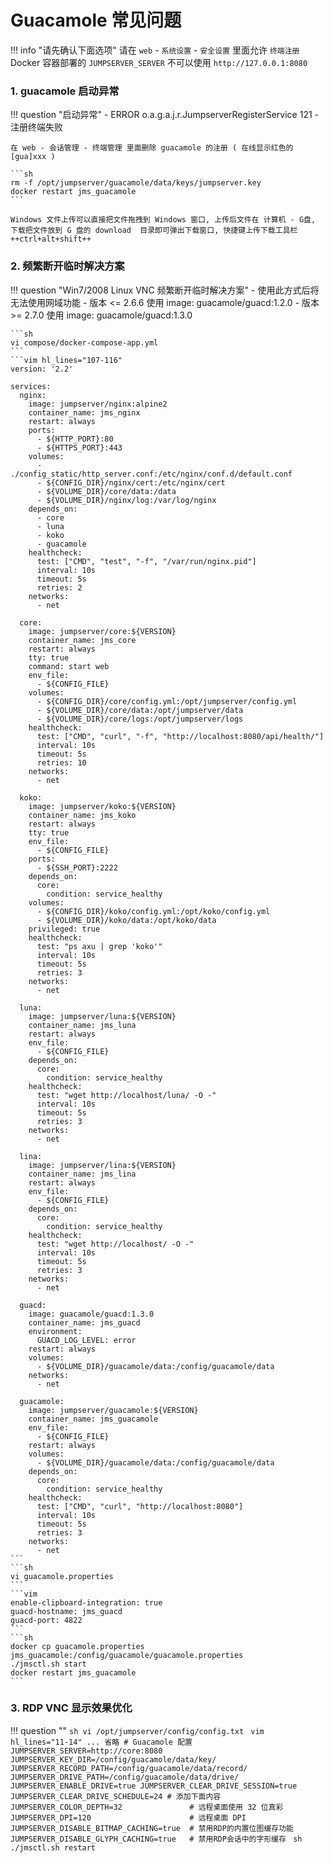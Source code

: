 # Guacamole 常见问题

!!! info "请先确认下面选项"
    请在 `web` - `系统设置` - `安全设置` 里面允许 `终端注册`  
    Docker 容器部署的 `JUMPSERVER_SERVER` 不可以使用 `http://127.0.0.1:8080`

### 1. guacamole 启动异常

!!! question "启动异常"
    - ERROR o.a.g.a.j.r.JumpserverRegisterService 121 - 注册终端失败

    在 web - 会话管理 - 终端管理 里面删除 guacamole 的注册 ( 在线显示红色的[gua]xxx )  

    ```sh
    rm -f /opt/jumpserver/guacamole/data/keys/jumpserver.key
    docker restart jms_guacamole
    ```

    Windows 文件上传可以直接把文件拖拽到 Windows 窗口, 上传后文件在 计算机 - G盘, 下载把文件放到 G 盘的 download  目录即可弹出下载窗口, 快捷键上传下载工具栏 ++ctrl+alt+shift++

### 2. 频繁断开临时解决方案

!!! question "Win7/2008 Linux VNC 频繁断开临时解决方案"
    - 使用此方式后将无法使用网域功能
    - 版本 <= 2.6.6  使用 image: guacamole/guacd:1.2.0
    - 版本 >= 2.7.0  使用 image: guacamole/guacd:1.3.0

    ```sh
    vi compose/docker-compose-app.yml
    ```
    ```vim hl_lines="107-116"
    version: '2.2'

    services:
      nginx:
        image: jumpserver/nginx:alpine2
        container_name: jms_nginx
        restart: always
        ports:
          - ${HTTP_PORT}:80
          - ${HTTPS_PORT}:443
        volumes:
          - ./config_static/http_server.conf:/etc/nginx/conf.d/default.conf
          - ${CONFIG_DIR}/nginx/cert:/etc/nginx/cert
          - ${VOLUME_DIR}/core/data:/data
          - ${VOLUME_DIR}/nginx/log:/var/log/nginx
        depends_on:
          - core
          - luna
          - koko
          - guacamole
        healthcheck:
          test: ["CMD", "test", "-f", "/var/run/nginx.pid"]
          interval: 10s
          timeout: 5s
          retries: 2
        networks:
          - net

      core:
        image: jumpserver/core:${VERSION}
        container_name: jms_core
        restart: always
        tty: true
        command: start web
        env_file:
          - ${CONFIG_FILE}
        volumes:
          - ${CONFIG_DIR}/core/config.yml:/opt/jumpserver/config.yml
          - ${VOLUME_DIR}/core/data:/opt/jumpserver/data
          - ${VOLUME_DIR}/core/logs:/opt/jumpserver/logs
        healthcheck:
          test: ["CMD", "curl", "-f", "http://localhost:8080/api/health/"]
          interval: 10s
          timeout: 5s
          retries: 10
        networks:
          - net

      koko:
        image: jumpserver/koko:${VERSION}
        container_name: jms_koko
        restart: always
        tty: true
        env_file:
          - ${CONFIG_FILE}
        ports:
          - ${SSH_PORT}:2222
        depends_on:
          core:
            condition: service_healthy
        volumes:
          - ${CONFIG_DIR}/koko/config.yml:/opt/koko/config.yml
          - ${VOLUME_DIR}/koko/data:/opt/koko/data
        privileged: true
        healthcheck:
          test: "ps axu | grep 'koko'"
          interval: 10s
          timeout: 5s
          retries: 3
        networks:
          - net

      luna:
        image: jumpserver/luna:${VERSION}
        container_name: jms_luna
        restart: always
        env_file:
          - ${CONFIG_FILE}
        depends_on:
          core:
            condition: service_healthy
        healthcheck:
          test: "wget http://localhost/luna/ -O -"
          interval: 10s
          timeout: 5s
          retries: 3
        networks:
          - net

      lina:
        image: jumpserver/lina:${VERSION}
        container_name: jms_lina
        restart: always
        env_file:
          - ${CONFIG_FILE}
        depends_on:
          core:
            condition: service_healthy
        healthcheck:
          test: "wget http://localhost/ -O -"
          interval: 10s
          timeout: 5s
          retries: 3
        networks:
          - net

      guacd:
        image: guacamole/guacd:1.3.0
        container_name: jms_guacd
        environment:
          GUACD_LOG_LEVEL: error
        restart: always
        volumes:
          - ${VOLUME_DIR}/guacamole/data:/config/guacamole/data
        networks:
          - net

      guacamole:
        image: jumpserver/guacamole:${VERSION}
        container_name: jms_guacamole
        env_file:
          - ${CONFIG_FILE}
        restart: always
        volumes:
          - ${VOLUME_DIR}/guacamole/data:/config/guacamole/data
        depends_on:
          core:
            condition: service_healthy
        healthcheck:
          test: ["CMD", "curl", "http://localhost:8080"]
          interval: 10s
          timeout: 5s
          retries: 3
        networks:
          - net
    ```
    ```sh
    vi guacamole.properties
    ```
    ```vim
    enable-clipboard-integration: true
    guacd-hostname: jms_guacd
    guacd-port: 4822
    ```
    ```sh
    docker cp guacamole.properties jms_guacamole:/config/guacamole/guacamole.properties
    ./jmsctl.sh start
    docker restart jms_guacamole
    ```

### 3. RDP VNC 显示效果优化

!!! question ""
    ```sh
    vi /opt/jumpserver/config/config.txt
    ```
    ```vim hl_lines="11-14"
    ... 省略
    # Guacamole 配置
    JUMPSERVER_SERVER=http://core:8080
    JUMPSERVER_KEY_DIR=/config/guacamole/data/key/
    JUMPSERVER_RECORD_PATH=/config/guacamole/data/record/
    JUMPSERVER_DRIVE_PATH=/config/guacamole/data/drive/
    JUMPSERVER_ENABLE_DRIVE=true
    JUMPSERVER_CLEAR_DRIVE_SESSION=true
    JUMPSERVER_CLEAR_DRIVE_SCHEDULE=24
    # 添加下面内容
    JUMPSERVER_COLOR_DEPTH=32               # 远程桌面使用 32 位真彩
    JUMPSERVER_DPI=120                      # 远程桌面 DPI
    JUMPSERVER_DISABLE_BITMAP_CACHING=true  # 禁用RDP的内置位图缓存功能
    JUMPSERVER_DISABLE_GLYPH_CACHING=true   # 禁用RDP会话中的字形缓存
    ```
    ```sh
    ./jmsctl.sh restart
    ```
